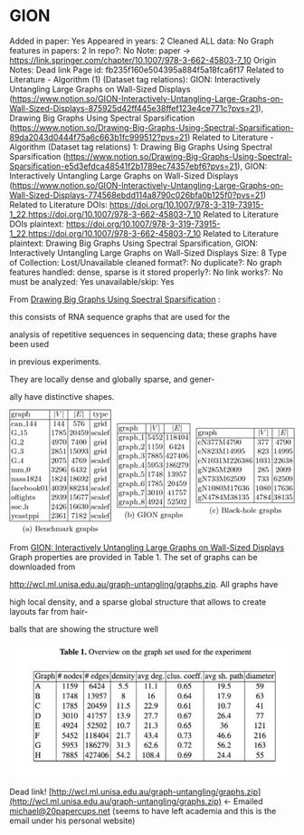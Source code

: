 # GION

Added in paper: Yes
Appeared in years: 2
Cleaned ALL data: No
Graph features in papers: 2
In repo?: No
Note: paper → https://link.springer.com/chapter/10.1007/978-3-662-45803-7_10
Origin Notes: Dead link
Page id: fb235f160e504395a884f5a18fca6f17
Related to Literature - Algorithm (1) (Dataset tag relations): GION: Interactively Untangling Large Graphs on Wall-Sized Displays (https://www.notion.so/GION-Interactively-Untangling-Large-Graphs-on-Wall-Sized-Displays-875925d42ff445e38ffef123e4ce771c?pvs=21), Drawing Big Graphs Using Spectral
Sparsification (https://www.notion.so/Drawing-Big-Graphs-Using-Spectral-Sparsification-89da2043d0444f75a6c663b1fc999512?pvs=21)
Related to Literature - Algorithm (Dataset tag relations) 1: Drawing Big Graphs Using Spectral
Sparsification (https://www.notion.so/Drawing-Big-Graphs-Using-Spectral-Sparsification-e5d3efdca48541f2b1789ec74357ebf6?pvs=21), GION: Interactively Untangling Large Graphs on Wall-Sized Displays (https://www.notion.so/GION-Interactively-Untangling-Large-Graphs-on-Wall-Sized-Displays-774568ebdd114a8790c026bfa0b125f0?pvs=21)
Related to Literature DOIs: https://doi.org/10.1007/978-3-319-73915-1_22,https://doi.org/10.1007/978-3-662-45803-7_10
Related to Literature DOIs plaintext: https://doi.org/10.1007/978-3-319-73915-1_22,https://doi.org/10.1007/978-3-662-45803-7_10
Related to Literature plaintext: Drawing Big Graphs Using Spectral
Sparsification, GION: Interactively Untangling Large Graphs on Wall-Sized Displays
Size: 8
Type of Collection: Lost/Unavailable
cleaned format?: No
duplicate?: No
graph features handled: dense, sparse
is it stored properly?: No
link works?: No
must be analyzed: Yes
unavailable/skip: Yes

From [Drawing Big Graphs Using Spectral
Sparsification](https://www.notion.so/Drawing-Big-Graphs-Using-Spectral-Sparsification-e5d3efdca48541f2b1789ec74357ebf6?pvs=21) : 

this consists of RNA sequence graphs that are used for the

analysis of repetitive sequences in sequencing data; these graphs have been used

in previous experiments. 

They are locally dense and globally sparse, and gener-

ally have distinctive shapes.

![Untitled](GION%20fb235f160e504395a884f5a18fca6f17/Untitled.png)

From [GION: Interactively Untangling Large Graphs on Wall-Sized Displays](https://www.notion.so/GION-Interactively-Untangling-Large-Graphs-on-Wall-Sized-Displays-774568ebdd114a8790c026bfa0b125f0?pvs=21) 
Graph properties are provided in Table 1. The set of graphs can be downloaded from

http://wcl.ml.unisa.edu.au/graph-untangling/graphs.zip. All graphs have

high local density, and a sparse global structure that allows to create layouts far from hair-

balls that are showing the structure well

![Untitled](GION%20fb235f160e504395a884f5a18fca6f17/Untitled%201.png)

Dead link! [http://wcl.ml.unisa.edu.au/graph-untangling/graphs.zip](http://wcl.ml.unisa.edu.au/graph-untangling/graphs.zip) ← Emailed [michael@20papercups.net](mailto:michael@20papercups.net) (seems to have left academia and this is the email under his personal website)